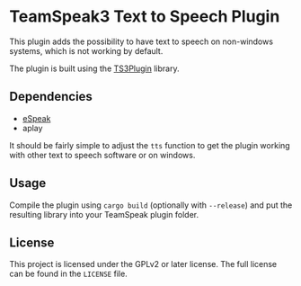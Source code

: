 TeamSpeak3 Text to Speech Plugin
================================

This plugin adds the possibility to have text to speech on non-windows systems,
which is not working by default.

The plugin is built using the [TS3Plugin](https://github.com/Flakebi/rust-ts3plugin) library.

Dependencies
-----------
 - [eSpeak](http://espeak.sourceforge.net/)
 - aplay

It should be fairly simple to adjust the `tts` function to get the plugin
working with other text to speech software or on windows.

Usage
-----

Compile the plugin using `cargo build` (optionally with `--release`) and put
the resulting library into your TeamSpeak plugin folder.

License
-------
This project is licensed under the GPLv2 or later license. The full license can
be found in the `LICENSE` file.
